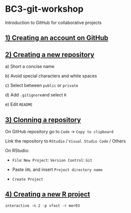 # BC3-git-workshop
Introduction to GitHub for collaborative projects

## [1) Creating an account on GitHub](https://docs.github.com/en/get-started/quickstart/creating-an-account-on-github)

## [2) Creating a new repository](https://docs.github.com/en/repositories/creating-and-managing-repositories/creating-a-new-repository)
a) Short a concise name

b) Avoid special characters and white spaces

c) Select between `public` or `private`

d) Add `.gitignore`and select `R`

e) Edit `README`

## [3) Clonning a repository]()

On GitHub repository go to `Code` -> `Copy to clipboard`

Link the repository to `RStudio` / `Visual Studio Code` / Others

On RStudio:
  - `File`: `New Project`: `Version Control`: `Git`
  
  - Paste `ÙRL` and insert `Project directory name`

  - `Create Project`

## [4) Creating a new R project ]()



```
interactive -n 2 -p vfast -r mer03
````
